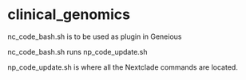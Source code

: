 # clinical_genomics

nc_code_bash.sh is to be used as plugin in Geneious

nc_code_bash.sh runs np_code_update.sh

np_code_update.sh is where all the Nextclade commands are located.
